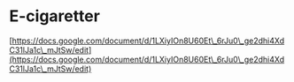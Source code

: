 # E-cigaretter

[https://docs.google.com/document/d/1LXiyIOn8U60Et\_6rJu0\_ge2dhi4XdC31lJa1c\_mJtSw/edit](https://docs.google.com/document/d/1LXiyIOn8U60Et\_6rJu0\_ge2dhi4XdC31lJa1c\_mJtSw/edit)
